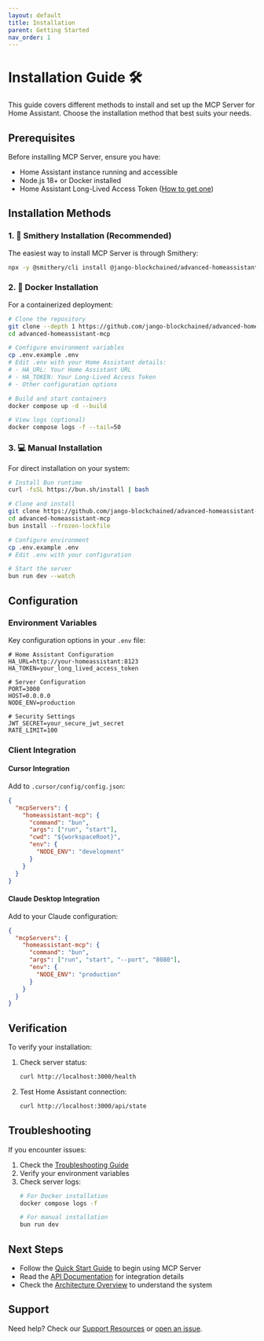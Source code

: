 ```yaml
---
layout: default
title: Installation
parent: Getting Started
nav_order: 1
---
```


# Installation Guide 🛠️

This guide covers different methods to install and set up the MCP Server for Home Assistant. Choose the installation method that best suits your needs.

## Prerequisites

Before installing MCP Server, ensure you have:

- Home Assistant instance running and accessible
- Node.js 18+ or Docker installed
- Home Assistant Long-Lived Access Token ([How to get one](https://developers.home-assistant.io/docs/auth_api/#long-lived-access-token))

## Installation Methods

### 1. 🔧 Smithery Installation (Recommended)

The easiest way to install MCP Server is through Smithery:

```bash
npx -y @smithery/cli install @jango-blockchained/advanced-homeassistant-mcp --client claude
```

### 2. 🐳 Docker Installation

For a containerized deployment:

```bash
# Clone the repository
git clone --depth 1 https://github.com/jango-blockchained/advanced-homeassistant-mcp.git
cd advanced-homeassistant-mcp

# Configure environment variables
cp .env.example .env
# Edit .env with your Home Assistant details:
# - HA_URL: Your Home Assistant URL
# - HA_TOKEN: Your Long-Lived Access Token
# - Other configuration options

# Build and start containers
docker compose up -d --build

# View logs (optional)
docker compose logs -f --tail=50
```

### 3. 💻 Manual Installation

For direct installation on your system:

```bash
# Install Bun runtime
curl -fsSL https://bun.sh/install | bash

# Clone and install
git clone https://github.com/jango-blockchained/advanced-homeassistant-mcp.git
cd advanced-homeassistant-mcp
bun install --frozen-lockfile

# Configure environment
cp .env.example .env
# Edit .env with your configuration

# Start the server
bun run dev --watch
```

## Configuration

### Environment Variables

Key configuration options in your `.env` file:

```env
# Home Assistant Configuration
HA_URL=http://your-homeassistant:8123
HA_TOKEN=your_long_lived_access_token

# Server Configuration
PORT=3000
HOST=0.0.0.0
NODE_ENV=production

# Security Settings
JWT_SECRET=your_secure_jwt_secret
RATE_LIMIT=100
```

### Client Integration

#### Cursor Integration

Add to `.cursor/config/config.json`:

```json
{
  "mcpServers": {
    "homeassistant-mcp": {
      "command": "bun",
      "args": ["run", "start"],
      "cwd": "${workspaceRoot}",
      "env": {
        "NODE_ENV": "development"
      }
    }
  }
}
```

#### Claude Desktop Integration

Add to your Claude configuration:

```json
{
  "mcpServers": {
    "homeassistant-mcp": {
      "command": "bun",
      "args": ["run", "start", "--port", "8080"],
      "env": {
        "NODE_ENV": "production"
      }
    }
  }
}
```

## Verification

To verify your installation:

1. Check server status:
   ```bash
   curl http://localhost:3000/health
   ```

2. Test Home Assistant connection:
   ```bash
   curl http://localhost:3000/api/state
   ```

## Troubleshooting

If you encounter issues:

1. Check the [Troubleshooting Guide](../troubleshooting.md)
2. Verify your environment variables
3. Check server logs:
   ```bash
   # For Docker installation
   docker compose logs -f
   
   # For manual installation
   bun run dev
   ```

## Next Steps

- Follow the [Quick Start Guide](quickstart.md) to begin using MCP Server
- Read the [API Documentation](../api/index.md) for integration details
- Check the [Architecture Overview](../architecture.md) to understand the system

## Support

Need help? Check our [Support Resources](../index.md#support) or [open an issue](https://github.com/jango-blockchained/advanced-homeassistant-mcp/issues). 